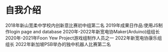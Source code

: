 # 自我介绍
2018年新山宽柔中学校内创新意比赛初中组第二名
2019年成果日作品:使用JS制作login page and database
2020年-2022年新宽电协Maker(Arduino)组组长
2020年-2021年Foon Yew Project游戏组制作人员之一
2022年新宽电协康乐组组长
2022年新加坡PSB举办的独中机器人比赛第二名

